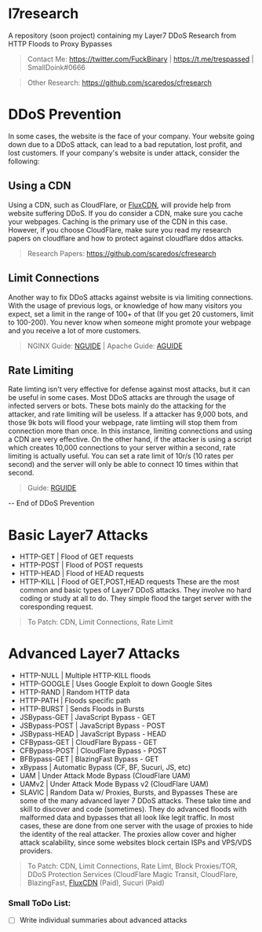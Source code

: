 # l7research
A repository (soon project) containing my Layer7 DDoS Research from HTTP Floods to Proxy Bypasses
> Contact Me: https://twitter.com/FuckBinary | https://t.me/trespassed | SmallDoink#0666

> Other Research: https://github.com/scaredos/cfresearch

# DDoS Prevention
In some cases, the website is the face of your company. Your website going down due to a DDoS attack, can lead to a bad reputation, lost profit, and lost customers. If your company's website is under attack, consider the following:

## Using a CDN 
Using a CDN, such as CloudFlare, or [FluxCDN], will provide help from website suffering DDoS. If you do consider a CDN, make sure you cache your webpages. Caching is the primary use of the CDN in this case. However, if you choose CloudFlare, make sure you read my research papers on cloudflare and how to protect against cloudflare ddos attacks. 
> Research Papers: https://github.com/scaredos/cfresearch

## Limit Connections
Another way to fix DDoS attacks against website is via limiting connections. With the usage of previous logs, or knowledge of how many visitors you expect, set a limit in the range of 100+ of that (If you get 20 customers, limit to 100-200). You never know when someone might promote your webpage and you receive a lot of more customers.
> NGINX Guide: [NGUIDE] | Apache Guide: [AGUIDE]

## Rate Limiting
Rate limting isn't very effective for defense against most attacks, but it can be useful in some cases. Most DDoS attacks are through the usage of infected servers or bots. These bots mainly do the attacking for the attacker, and rate limiting will be useless. If a attacker has 9,000 bots, and those 9k bots will flood your webpage, rate limtiing will stop them from connection more than once. In this instance, limiting connections and using a CDN are very effective. On the other hand, if the attacker is using a script which creates 10,000 connections to your server within a second, rate limiting is actually useful. You can set a rate limit of 10r/s (10 rates per second) and the server will only be able to connect 10 times within that second. 
> Guide: [RGUIDE]

-- End of DDoS Prevention

# Basic Layer7 Attacks 
- HTTP-GET  | Flood of GET requests 
- HTTP-POST | Flood of POST requests
- HTTP-HEAD | Flood of HEAD requests
- HTTP-KILL | Flood of GET,POST,HEAD requests
These are the most common and basic types of Layer7 DDoS attacks. They involve no hard coding or study at all to do. They simple flood the target server with the coresponding request. 
> To Patch: CDN, Limit Connections, Rate Limit

# Advanced Layer7 Attacks
- HTTP-NULL     | Multiple HTTP-KILL floods
- HTTP-GOOGLE   | Uses Google Exploit to down Google Sites 
- HTTP-RAND     | Random HTTP data 
- HTTP-PATH     | Floods specific path
- HTTP-BURST    | Sends Floods in Bursts
- JSBypass-GET  | JavaScript Bypass - GET
- JSBypass-POST | JavaScript Bypass - POST
- JSBypass-HEAD | JavaScript Bypass - HEAD 
- CFBypass-GET  | CloudFlare Bypass - GET
- CFBypass-POST | CloudFlare Bypass - POST
- BFBypass-GET  | BlazingFast Bypass - GET 
- xBypass       | Automatic Bypass (CF, BF, Sucuri, JS, etc)
- UAM           | Under Attack Mode Bypass (CloudFlare UAM)
- UAMv2         | Under Attack Mode Bypass v2 (CloudFlare UAM)
- SLAVIC        | Random Data w/ Proxies, Bursts, and Bypasses
These are some of the many advanced layer 7 DDoS attacks. These take time and skill to discover and code (sometimes). They do advanced floods with malformed data and bypasses that all look like legit traffic. In most cases, these are done from one server with the usage of proxies to hide the identity of the real attacker. The proxies allow cover and higher attack scalability, since some websites block certain ISPs and VPS/VDS providers.
> To Patch: CDN, Limit Connections, Rate Limt, Block Proxies/TOR, DDoS Protection Services (CloudFlare Magic Transit, CloudFlare, BlazingFast, [FluxCDN] (Paid), Sucuri (Paid)

### Small ToDo List:
- [ ] Write individual summaries about advanced attacks






[FluxCDN]: https://fluxcdn.com
[NGUIDE]: https://nginx.org/en/docs/http/ngx_http_limit_conn_module.html
[AGUIDE]: https://stackoverflow.com/questions/3389496/how-do-you-increase-the-max-number-of-concurrent-connections-in-apache
[RGUIDE]: https://meta.stackexchange.com/questions/164899/the-complete-rate-limiting-guide/164900
